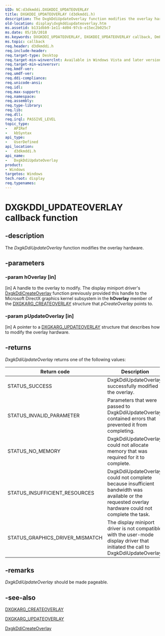 ```yaml
---
UID: NC:d3dkmddi.DXGKDDI_UPDATEOVERLAY
title: DXGKDDI_UPDATEOVERLAY (d3dkmddi.h)
description: The DxgkDdiUpdateOverlay function modifies the overlay hardware.
old-location: display\dxgkddiupdateoverlay.htm
ms.assetid: b131dbb9-1e11-4d04-97cb-e15ec2b025c7
ms.date: 05/10/2018
ms.keywords: DXGKDDI_UPDATEOVERLAY, DXGKDDI_UPDATEOVERLAY callback, DmFunctions_cc73fb5c-c4b9-476a-9227-fe2d15e288ea.xml, DxgkDdiUpdateOverlay, DxgkDdiUpdateOverlay callback function [Display Devices], d3dkmddi/DxgkDdiUpdateOverlay, display.dxgkddiupdateoverlay
ms.topic: callback
req.header: d3dkmddi.h
req.include-header: 
req.target-type: Desktop
req.target-min-winverclnt: Available in Windows Vista and later versions of the Windows operating systems.
req.target-min-winversvr: 
req.kmdf-ver: 
req.umdf-ver: 
req.ddi-compliance: 
req.unicode-ansi: 
req.idl: 
req.max-support: 
req.namespace: 
req.assembly: 
req.type-library: 
req.lib: 
req.dll: 
req.irql: PASSIVE_LEVEL
topic_type:
-	APIRef
-	kbSyntax
api_type:
-	UserDefined
api_location:
-	d3dkmddi.h
api_name:
-	DxgkDdiUpdateOverlay
product:
- Windows
targetos: Windows
tech.root: display
req.typenames: 
---
```


# DXGKDDI_UPDATEOVERLAY callback function


## -description


The <i>DxgkDdiUpdateOverlay</i> function modifies the overlay hardware.


## -parameters




### -param hOverlay [in]

[in] A handle to the overlay to modify. The display miniport driver's <a href="https://msdn.microsoft.com/1ccdd16d-fd76-4039-b538-86c77b4e8cbb">DxgkDdiCreateOverlay</a> function previously provided this handle to the Microsoft DirectX graphics kernel subsystem in the <b>hOverlay</b> member of the <a href="https://msdn.microsoft.com/library/windows/hardware/ff557572">DXGKARG_CREATEOVERLAY</a> structure that <i>pCreateOverlay</i> points to. 


### -param pUpdateOverlay [in]

[in] A pointer to a <a href="https://msdn.microsoft.com/library/windows/hardware/ff559496">DXGKARG_UPDATEOVERLAY</a> structure that describes how to modify the overlay hardware.


## -returns



<i>DxgkDdiUpdateOverlay</i> returns one of the following values:

|Return code|Description|
|--- |--- |
|STATUS_SUCCESS|DxgkDdiUpdateOverlay successfully modified the overlay.|
|STATUS_INVALID_PARAMETER|Parameters that were passed to DxgkDdiUpdateOverlay contained errors that prevented it from completing.|
|STATUS_NO_MEMORY|DxgkDdiUpdateOverlay could not allocate memory that was required for it to complete.|
|STATUS_INSUFFICIENT_RESOURCES|DxgkDdiUpdateOverlay could not complete because insufficient bandwidth was available or the requested overlay hardware could not complete the task.|
|STATUS_GRAPHICS_DRIVER_MISMATCH|The display miniport driver is not compatible with the user-mode display driver that initiated the call to DxgkDdiUpdateOverlay.|




## -remarks



<i>DxgkDdiUpdateOverlay</i> should be made pageable.




## -see-also




<a href="https://msdn.microsoft.com/library/windows/hardware/ff557572">DXGKARG_CREATEOVERLAY</a>



<a href="https://msdn.microsoft.com/library/windows/hardware/ff559496">DXGKARG_UPDATEOVERLAY</a>



<a href="https://msdn.microsoft.com/1ccdd16d-fd76-4039-b538-86c77b4e8cbb">DxgkDdiCreateOverlay</a>
 

 

